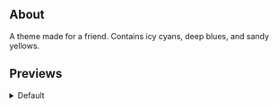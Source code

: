 ## About
A theme made for a friend. Contains icy cyans, deep blues, and sandy yellows.

## Previews
<details>
    <summary>Default</summary>
</details>